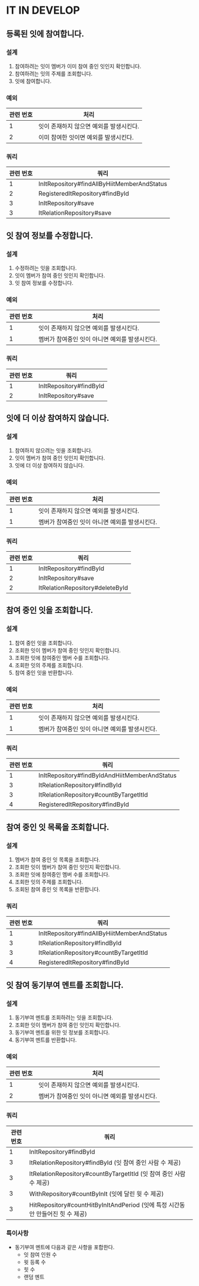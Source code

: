 # IT IN DEVELOP

## 등록된 잇에 참여합니다.

### 설계

1. 참여하려는 잇이 멤버가 이미 참여 중인 잇인지 확인합니다.
2. 참여하려는 잇의 주제를 조회합니다.
3. 잇에 참여합니다.

### 예외

| 관련 번호 | 처리                     |
|-------|------------------------|
| 1     | 잇이 존재하지 않으면 예외를 발생시킨다. |
| 2     | 이미 참여한 잇이면 예외를 발생시킨다.  |

### 쿼리

| 관련 번호 | 쿼리                                          |
|-------|---------------------------------------------|
| 1     | InItRepository#findAllByHiitMemberAndStatus |
| 2     | RegisteredItRepository#findById             |
| 3     | InItRepository#save                         |
| 3     | ItRelationRepository#save                   |

## 잇 참여 정보를 수정합니다.

### 설계

1. 수정하려는 잇을 조회합니다.
2. 잇이 멤버가 참여 중인 잇인지 확인합니다.
3. 잇 참여 정보를 수정합니다.

### 예외

| 관련 번호 | 처리                         |
|-------|----------------------------|
| 1     | 잇이 존재하지 않으면 예외를 발생시킨다.     |
| 1     | 멤버가 참여중인 잇이 아니면 예외를 발생시킨다. |

### 쿼리

| 관련 번호 | 쿼리                      |
|-------|-------------------------|
| 1     | InItRepository#findById |
| 2     | InItRepository#save     |

## 잇에 더 이상 참여하지 않습니다.

### 설계

1. 참여하지 않으려는 잇을 조회합니다.
2. 잇이 멤버가 참여 중인 잇인지 확인합니다.
3. 잇에 더 이상 참여하지 않습니다.

### 예외

| 관련 번호 | 처리                         |
|-------|----------------------------|
| 1     | 잇이 존재하지 않으면 예외를 발생시킨다.     |
| 1     | 멤버가 참여중인 잇이 아니면 예외를 발생시킨다. |

### 쿼리

| 관련 번호 | 쿼리                              |
|-------|---------------------------------|
| 1     | InItRepository#findById         |
| 2     | InItRepository#save             |
| 2     | ItRelationRepository#deleteById |

## 참여 중인 잇을 조회합니다.

### 설계

1. 참여 중인 잇을 조회합니다.
2. 조회한 잇이 멤버가 참여 중인 잇인지 확인합니다.
3. 조회한 잇에 참여중인 멤버 수를 조회합니다.
4. 조회한 잇의 주제를 조회합니다.
5. 참여 중인 잇을 반환합니다.

### 예외

| 관련 번호 | 처리                         |
|-------|----------------------------|
| 1     | 잇이 존재하지 않으면 예외를 발생시킨다.     |
| 1     | 멤버가 참여중인 잇이 아니면 예외를 발생시킨다. |

### 쿼리

| 관련 번호 | 쿼리                                            |
|-------|-----------------------------------------------|
| 1     | InItRepository#findByIdAndHiitMemberAndStatus |
| 3     | ItRelationRepository#findById                 |
| 3     | ItRelationRepository#countByTargetItId        |
| 4     | RegisteredItRepository#findById               |

## 참여 중인 잇 목록을 조회합니다.

### 설계

1. 멤버가 참여 중인 잇 목록을 조회합니다.
2. 조회한 잇이 멤버가 참여 중인 잇인지 확인합니다.
3. 조회한 잇에 참여중인 멤버 수를 조회합니다.
4. 조회한 잇의 주제를 조회합니다.
5. 조회된 참여 중인 잇 목록을 반환합니다.

### 쿼리

| 관련 번호 | 쿼리                                          |
|-------|---------------------------------------------|
| 1     | InItRepository#findAllByHiitMemberAndStatus |
| 3     | ItRelationRepository#findById               |
| 3     | ItRelationRepository#countByTargetItId      |
| 4     | RegisteredItRepository#findById             |

## 잇 참여 동기부여 멘트를 조회합니다.

### 설계

1. 동기부여 멘트를 조회하려는 잇을 조회합니다.
2. 조회한 잇이 멤버가 참여 중인 잇인지 확인합니다.
3. 동기부여 멘트를 위한 잇 정보를 조회합니다.
4. 동기부여 멘트를 반환합니다.

### 예외

| 관련 번호 | 처리                         |
|-------|----------------------------|
| 1     | 잇이 존재하지 않으면 예외를 발생시킨다.     |
| 2     | 멤버가 참여중인 잇이 아니면 예외를 발생시킨다. |

### 쿼리

| 관련 번호 | 쿼리                                                             |
|-------|----------------------------------------------------------------|
| 1     | InItRepository#findById                                        |
| 3     | ItRelationRepository#findById (잇 참여 중인 사람 수 제공)                |
| 3     | ItRelationRepository#countByTargetItId (잇 참여 중인 사람 수 제공)       |
| 3     | WithRepository#countByInIt (잇에 달린 윗 수 제공)                      |
| 3     | HitRepository#countHitByInItAndPeriod (잇에 특정 시간동안 만들어진 힛 수 제공) |

### 특이사항

- 동기부여 멘트에 다음과 같은 사항을 포합한다.
    - 잇 참여 인원 수
    - 윗 등록 수
    - 힛 수
    - 랜덤 멘트
